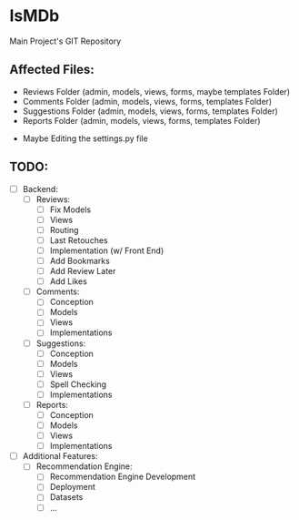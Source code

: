 # IsMDb
Main Project's GIT Repository

<h2>Affected Files:</h2>

- Reviews Folder (admin, models, views, forms, maybe templates Folder)
- Comments Folder (admin, models, views, forms, templates Folder)
- Suggestions Folder (admin, models, views, forms, templates Folder)
- Reports Folder (admin, models, views, forms, templates Folder)
+ Maybe Editing the settings.py file 

<h2>TODO:</h2>

- [ ] Backend:
  - [ ] Reviews:
    - [ ] Fix Models
    - [ ] Views
    - [ ] Routing
    - [ ] Last Retouches
    - [ ] Implementation (w/ Front End)
    - [ ] Add Bookmarks
    - [ ] Add Review Later
    - [ ] Add Likes
  - [ ] Comments:
    - [ ] Conception
    - [ ] Models
    - [ ] Views
    - [ ] Implementations
  - [ ] Suggestions:
    - [ ] Conception
    - [ ] Models
    - [ ] Views
    - [ ] Spell Checking
    - [ ] Implementations
  - [ ] Reports:
    - [ ] Conception
    - [ ] Models
    - [ ] Views
    - [ ] Implementations
- [ ] Additional Features:
  - [ ] Recommendation Engine:
    - [ ] Recommendation Engine Development
    - [ ] Deployment
    - [ ] Datasets
    - [ ] ...
